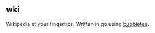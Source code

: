 ## wki

Wikipedia at your fingertips.
Written in go using [bubbletea](https://github.com/charmbracelet/bubbletea/).